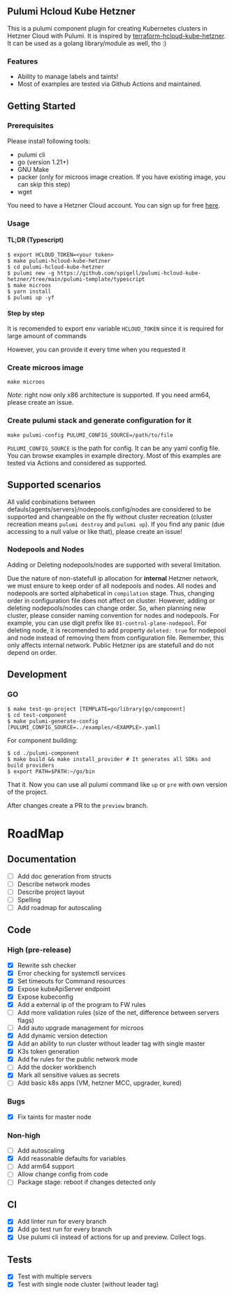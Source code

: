 ## Pulumi Hcloud Kube Hetzner
This is a pulumi component plugin for creating Kubernetes clusters in Hetzner Cloud with Pulumi. It is inspired by [terraform-hcloud-kube-hetzner](https://github.com/kube-hetzner/terraform-hcloud-kube-hetzner). It can be used as a golang library/module as well, tho :)

### Features
- Ability to manage labels and taints!
- Most of examples are tested via Github Actions and maintained.

## Getting Started
### Prerequisites
Please install following tools:
- pulumi cli
- go (version 1.21+)
- GNU Make
- packer (only for microos image creation. If you have existing image, you can skip this step)
- wget

You need to have a Hetzner Cloud account. You can sign up for free [here](https://hetzner.com/cloud/).

### Usage
#### TL;DR (Typescript)
```
$ export HCLOUD_TOKEN=<your token>
$ make pulumi-hcloud-kube-hetzner
$ cd pulumi-hcloud-kube-hetzner
$ pulumi new -g https://github.com/spigell/pulumi-hcloud-kube-hetzner/tree/main/pulumi-template/typescript
$ make microos
$ yarn install
$ pulumi up -yf
```

#### Step by step
It is recomended to export env variable `HCLOUD_TOKEN` since it is required for large amount of commands

However, you can provide it every time when you requested it

### Create microos image
```
make microos
```
*Note*: right now only x86 architecture is supported. If you need arm64, please create an issue.

### Create pulumi stack and generate configuration for it
```
make pulumi-config PULUMI_CONFIG_SOURCE=/path/to/file
```
`PULUMI_CONFIG_SOURCE` is the path for config. It can be any yaml config file. You can browse examples in example directory. Most of this examples are tested via Actions and considered as supported.

## Supported scenarios
All valid conbinations between defauls{agents/servers}/nodepools.config/nodes are considered to be supported and changeable on the fly without cluster recreation (cluster recreation means `pulumi destroy` and `pulumi up`).
If you find any panic (due accessing to a null value or like that), please create an issue!

### Nodepools and Nodes
Adding or Deleting nodepools/nodes are supported with several limitation.

Due the nature of non-statefull ip allocation for **internal** Hetzner network, we must ensure to keep order of all nodepools and nodes. All nodes and nodepools are sorted alphabetical in `compilation` stage. Thus, changing order in configuration file does not affect on cluster. However, adding or deleting nodepools/nodes can change order. So, when planning new cluster, please consider naming convention for nodes and nodepools. For example, you can use digit prefix like `01-control-plane-nodepool`. For deleting node, it is recomended to add property `deleted: true` for nodepool and node instead of removing them from configuration file. Remember, this only affects internal network. Public Hetzner ips are statefull and do not depend on order.

## Development
### GO
```
$ make test-go-project [TEMPLATE=go/library|go/component]
$ cd test-component
$ make pulumi-generate-config [PULUMI_CONFIG_SOURCE=../examples/<EXAMPLE>.yaml]
```

For component building:
```
$ cd ./pulumi-component
$ make build && make install_provider # It generates all SDKs and build providers
$ export PATH=$PATH:~/go/bin
```

That it. Now you can use all pulumi command like `up` or `pre` with own version of the project.

After changes create a PR to the `preview` branch.

# RoadMap
## Documentation
- [ ] Add doc generation from structs
- [ ] Describe network modes
- [ ] Describe project layout
- [ ] Spelling
- [ ] Add roadmap for autoscaling

## Code
### High (pre-release)
- [x] Rewrite ssh checker
- [x] Error checking for systemctl services
- [x] Set timeouts for Command resources
- [x] Expose kubeApiServer endpoint
- [x] Expose kubeconfig
- [x] Add a external ip of the program to FW rules
- [ ] Add more validation rules (size of the net, difference between servers flags)
- [ ] Add auto upgrade management for microos
- [x] Add dynamic version detection
- [x] Add an ability to run cluster without leader tag with single master
- [x] K3s token generation
- [x] Add fw rules for the public network mode
- [ ] Add the docker workbench
- [x] Mark all sensitive values as secrets
- [ ] Add basic k8s apps (VM, hetzner MCC, upgrader, kured)

### Bugs
- [x] Fix taints for master node

### Non-high
- [ ] Add autoscaling
- [x] Add reasonable defaults for variables
- [ ] Add arm64 support
- [ ] Allow change config from code
- [ ] Package stage: reboot if changes detected only

## CI
- [x] Add linter run for every branch
- [x] Add go test run for every branch
- [x] Use pulumi cli instead of actions for up and preview. Collect logs.

## Tests
- [x] Test with multiple servers
- [x] Test with single node cluster (without leader tag)
